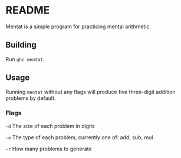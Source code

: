 # README

Mentat is a simple program for practicing mental arithmetic.

## Building

Run `ghc mentat`.

## Usage

Running `mentat` without any flags will produce five three-digit addition
problems by default.

### Flags

`-d` The size of each problem in digits

`-o` The type of each problem, currently one of: add, sub, mul

`-r` How many problems to generate